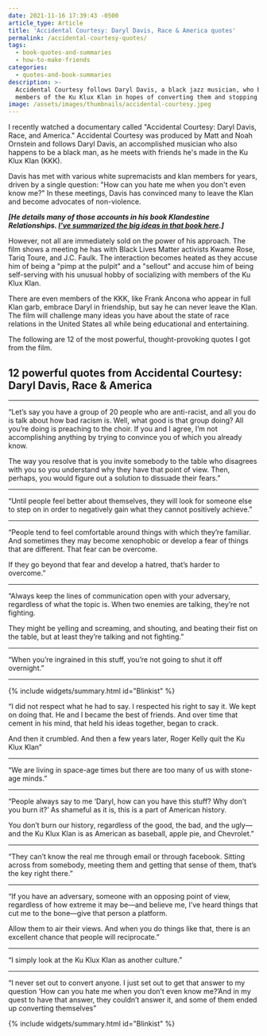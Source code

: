 ```yaml
---
date: 2021-11-16 17:39:43 -0500
article_type: Article
title: 'Accidental Courtesy: Daryl Davis, Race & America quotes'
permalink: /accidental-courtesy-quotes/
tags:
  - book-quotes-and-summaries
  - how-to-make-friends
categories:
  - quotes-and-book-summaries
description: >-
  Accidental Courtesy follows Daryl Davis, a black jazz musician, who befriends
  members of the Ku Klux Klan in hopes of converting them and stopping hate. 
image: /assets/images/thumbnails/accidental-courtesy.jpeg
---
```

I recently watched a documentary called "Accidental Courtesy: Daryl Davis, Race, and America." Accidental Courtesy was produced by Matt and Noah Ornstein and follows Daryl Davis, an accomplished musician who also happens to be a black man, as he meets with friends he's made in the Ku Klux Klan (KKK).

Davis has met with various white supremacists and klan members for years, driven by a single question: "How can you hate me when you don't even know me?" In these meetings, Davis has convinced many to leave the Klan and become advocates of non-violence.

***\[He details many of those accounts in his book Klandestine Relationships. [I've summarized the big ideas in that book here](/daryl-davis-book/).\]***

However, not all are immediately sold on the power of his approach. The film shows a meeting he has with Black Lives Matter activists Kwame Rose, Tariq Toure, and J.C. Faulk. The interaction becomes heated as they accuse him of being a "pimp at the pulpit" and a "sellout" and accuse him of being self-serving with his unusual hobby of socializing with members of the Ku Klux Klan.

There are even members of the KKK, like Frank Ancona who appear in full Klan garb, embrace Daryl in friendship, but say he can never leave the Klan. The film will challenge many ideas you have about the state of race relations in the United States all while being educational and entertaining.

The following are 12 of the most powerful, thought-provoking quotes I got from the film.

## 12 powerful quotes from Accidental Courtesy: Daryl Davis, Race & America

---

“Let’s say you have a group of 20 people who are anti-racist, and all you do is talk about how bad racism is. Well, what good is that group doing? All you’re doing is preaching to the choir. If you and I agree, I’m not accomplishing anything by trying to convince you of which you already know.

The way you resolve that is you invite somebody to the table who disagrees with you so you understand why they have that point of view. Then, perhaps, you would figure out a solution to dissuade their fears.”

---

“Until people feel better about themselves, they will look for someone else to step on in order to negatively gain what they cannot positively achieve.”

---

“People tend to feel comfortable around things with which they’re familiar. And sometimes they may become xenophobic or develop a fear of things that are different. That fear can be overcome.

If they go beyond that fear and develop a hatred, that’s harder to overcome.”

---

“Always keep the lines of communication open with your adversary, regardless of what the topic is. When two enemies are talking, they’re not fighting.

They might be yelling and screaming, and shouting, and beating their fist on the table, but at least they’re talking and not fighting.”

---

“When you’re ingrained in this stuff, you’re not going to shut it off overnight.”

---

{% include widgets/summary.html id="Blinkist" %}

“I did not respect what he had to say. I respected his right to say it. We kept on doing that. He and I became the best of friends. And over time that cement in his mind, that held his ideas together, began to crack.

And then it crumbled. And then a few years later, Roger Kelly quit the Ku Klux Klan”

---

“We are living in space-age times but there are too many of us with stone-age minds.”

---

“People always say to me ‘Daryl, how can you have this stuff? Why don’t you burn it?’ As shameful as it is, this is a part of American history.

You don’t burn our history, regardless of the good, the bad, and the ugly—and the Ku Klux Klan is as American as baseball, apple pie, and Chevrolet.”

---

“They can’t know the real me through email or through facebook. Sitting across from somebody, meeting them and getting that sense of them, that’s the key right there.”

---

“If you have an adversary, someone with an opposing point of view, regardless of how extreme it may be—and believe me, I’ve heard things that cut me to the bone—give that person a platform.

Allow them to air their views. And when you do things like that, there is an excellent chance that people will reciprocate.”

---

“I simply look at the Ku Klux Klan as another culture.”

---

“I never set out to convert anyone. I just set out to get that answer to my question ‘How can you hate me when you don’t even know me?’And in my quest to have that answer, they couldn’t answer it, and some of them ended up converting themselves”

{% include widgets/summary.html id="Blinkist" %}